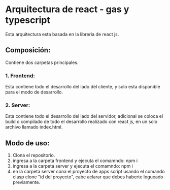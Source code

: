 # Arquitectura de react - gas y typescript

Esta arquitectura esta basada en la libreria de react js.

## Composición:
Contiene dos carpetas principales.

### 1. Frontend:
Esta contiene todo el desarrollo del lado del cliente, y solo esta disponible para el modo de desarrollo.

### 2. Server:
Esta contiene todo el desarrollo del lado del servidor, adicional se coloca el build o compilado de todo el desarrollo realizado con react js, en un solo archivo llamado index.html.

## Modo de uso:

1. Clona el repositorio.
2. ingresa a la carpeta frontend y ejecuta el comamndo: npm i
3. ingresa a la carpeta server y ejecuta el comamndo: npm i
4. en la carpeta server cona el proyecto de apps script usando el comando clasp clone "id del proyecto", cabe aclarar que debes haberte logueado previamente.